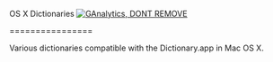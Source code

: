 OS X Dictionaries [![GAnalytics, DONT REMOVE ](https://ga-beacon.appspot.com/UA-6208376-3/osx-dictionaries/readme)](https://github.com/igrigorik/ga-beacon)

================

Various dictionaries compatible with the Dictionary.app in Mac OS X.

